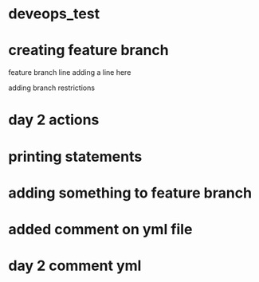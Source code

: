 # deveops_test
# creating feature branch
feature branch line
adding a line here

adding branch restrictions

# day 2 actions
# printing statements
# adding something to feature branch
# added comment on yml file
# day 2 comment yml
